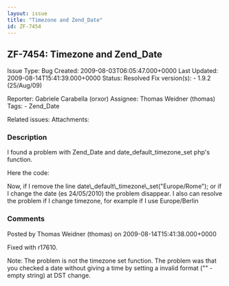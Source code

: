 ```yaml
---
layout: issue
title: "Timezone and Zend_Date"
id: ZF-7454
---
```


ZF-7454: Timezone and Zend\_Date
--------------------------------

 Issue Type: Bug Created: 2009-08-03T06:05:47.000+0000 Last Updated: 2009-08-14T15:41:39.000+0000 Status: Resolved Fix version(s): - 1.9.2 (25/Aug/09)
 
 Reporter:  Gabriele Carabella (orxor)  Assignee:  Thomas Weidner (thomas)  Tags: - Zend\_Date
 
 Related issues: 
 Attachments: 
### Description

I found a problem with Zend\_Date and date\_default\_timezone\_set php's function.

Here the code:

 <?php require 'Zend/Date.php'; date\_default\_timezone\_set("Europe/Rome"); $date = "23/05/2010"; if ( Zend\_Date::isDate($date, "", "it\_IT") ) { echo "Date is correct"; } else { echo "Date is not correct"; } echo "\\n"; ?> Now, if I remove the line date\_default\_timezone\_set("Europe/Rome"); or if I change the date (es 24/05/2010) the problem disappear. I also can resolve the problem if I change timezone, for example if I use Europe/Berlin

 

 

### Comments

Posted by Thomas Weidner (thomas) on 2009-08-14T15:41:38.000+0000

Fixed with r17610.

Note: The problem is not the timezone set function. The problem was that you checked a date without giving a time by setting a invalid format ("" - empty string) at DST change.

 

 